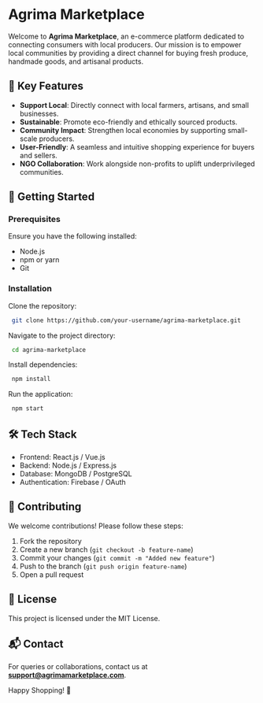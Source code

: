 # Agrima Marketplace

Welcome to **Agrima Marketplace**, an e-commerce platform dedicated to connecting consumers with local producers. Our mission is to empower local communities by providing a direct channel for buying fresh produce, handmade goods, and artisanal products.

## 🌟 Key Features

- **Support Local**: Directly connect with local farmers, artisans, and small businesses.
- **Sustainable**: Promote eco-friendly and ethically sourced products.
- **Community Impact**: Strengthen local economies by supporting small-scale producers.
- **User-Friendly**: A seamless and intuitive shopping experience for buyers and sellers.
- **NGO Collaboration**: Work alongside non-profits to uplift underprivileged communities.

## 🚀 Getting Started

### Prerequisites
Ensure you have the following installed:
- Node.js
- npm or yarn
- Git

### Installation
Clone the repository:
```sh
 git clone https://github.com/your-username/agrima-marketplace.git
```
Navigate to the project directory:
```sh
 cd agrima-marketplace
```
Install dependencies:
```sh
 npm install
```
Run the application:
```sh
 npm start
```

## 🛠 Tech Stack
- Frontend: React.js / Vue.js
- Backend: Node.js / Express.js
- Database: MongoDB / PostgreSQL
- Authentication: Firebase / OAuth

## 🤝 Contributing
We welcome contributions! Please follow these steps:
1. Fork the repository
2. Create a new branch (`git checkout -b feature-name`)
3. Commit your changes (`git commit -m "Added new feature"`)
4. Push to the branch (`git push origin feature-name`)
5. Open a pull request

## 📜 License
This project is licensed under the MIT License.

## 📬 Contact
For queries or collaborations, contact us at **support@agrimamarketplace.com**.

Happy Shopping! 🛒

